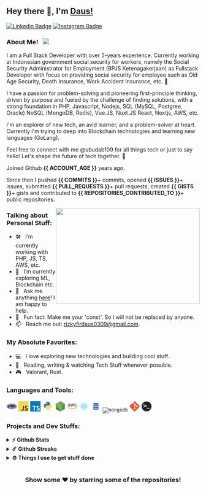 ## Hey there 👋, I'm [Daus!](https://github.com/ubudab109/)

[![Linkedin Badge](https://img.shields.io/badge/-LinkedIn-0e76a8?style=flat-square&logo=Linkedin&logoColor=white)](https://www.linkedin.com/in/rizkyfirdaus0309/)
[![Instagram Badge](https://img.shields.io/badge/-Instagram-e4405f?style=flat-square&logo=Instagram&logoColor=white)](https://www.instagram.com/rizkyfirdaus0309/)

### About Me! &nbsp; ![](https://visitor-badge.glitch.me/badge?page_id=iampavangandhi.iampavangandhi&style=flat-square&color=0088cc)

I am a Full Stack Developer with over 5-years experience. Currently working at Indonesian government social security for workers, namely the Social Security Administrator for Employment (BPJS Ketenagakerjaan) as Fullstack Developer with focus on providing social security for employee such as Old Age Security, Death Insurance, Work Accident Insurance, etc. 🚀

I have a passion for problem-solving and pioneering first-principle thinking, driven by purpose and fueled by the challenge of finding solutions, with a strong foundation in PHP, Javascript, Nodejs, SQL (MySQL, Postgree, Oracle) NoSQL (MongoDB, Redis), Vue.JS, Nuxt.JS React, Nextjs, AWS, etc.

I'm an explorer of new tech, an avid learner, and a problem-solver at heart. Currently i'm trying to deep into Blockchain technologies and learning new languages (GoLang).

Feel free to connect with me @ubudab109 for all things tech or just to say hello! Let's shape the future of tech together. 🌟

Joined Github **{{ ACCOUNT_AGE }}** years ago.

Since then I pushed **{{ COMMITS }}**+ commits, opened **{{ ISSUES }}**+ issues, submitted **{{ PULL_REQUESTS }}**+ pull requests, created **{{ GISTS }}**+ gists and contributed to **{{ REPOSITORIES_CONTRIBUTED_TO }}**+ public repositories.


<img align="right" height="250" width="375" alt="" src="https://raw.githubusercontent.com/iampavangandhi/iampavangandhi/master/gifs/coder.gif" />

### Talking about Personal Stuff:

- 🛠 &nbsp; I’m currently working with PHP, JS, TS, AWS, etc.
- 🚀 &nbsp; I’m currently exploring ML, Blockchain etc.
- 💬 &nbsp; Ask me anything [here](https://github.com/ubudab109/ubudab109/issues/2)! I am happy to help.
- 👾 &nbsp; Fun fact: Make me your 'const'. So I will not be replaced by anyone.
- 📫 &nbsp; Reach me out: rizkyfirdaus0309@gmail.com.

### My Absolute Favorites:

- 💻 &nbsp; I love exploring new technologies and building cool stuff.
- 📰 &nbsp; Reading, writing & watching Tech Stuff whenever possible.
- 🎮 &nbsp; Valorant, Rust.

### Languages and Tools:

<code><img height="27" src="https://raw.githubusercontent.com/github/explore/80688e429a7d4ef2fca1e82350fe8e3517d3494d/topics/php/php.png" alt="javascript"></code>
<code><img height="27" src="https://raw.githubusercontent.com/github/explore/80688e429a7d4ef2fca1e82350fe8e3517d3494d/topics/javascript/javascript.png" alt="javascript"></code>
<code><img height="27" src="https://raw.githubusercontent.com/github/explore/80688e429a7d4ef2fca1e82350fe8e3517d3494d/topics/typescript/typescript.png" alt="typescript"></code>
<code><img height="30" src="https://raw.githubusercontent.com/github/explore/80688e429a7d4ef2fca1e82350fe8e3517d3494d/topics/python/python.png" alt="python"></code>
<code><img height="27" src="https://raw.githubusercontent.com/github/explore/80688e429a7d4ef2fca1e82350fe8e3517d3494d/topics/nodejs/nodejs.png" alt="nodejs"></code>
<code><img height="27" src="https://raw.githubusercontent.com/github/explore/80688e429a7d4ef2fca1e82350fe8e3517d3494d/topics/aws/aws.png" alt="aws"></code>
<code><img height="27" src="https://raw.githubusercontent.com/github/explore/80688e429a7d4ef2fca1e82350fe8e3517d3494d/topics/react/react.png" alt="react"></code>
<code><img height="27" src="https://raw.githubusercontent.com/github/explore/80688e429a7d4ef2fca1e82350fe8e3517d3494d/topics/sql/sql.png" alt="sql"></code>
<code><img height="27" src="https://encrypted-tbn0.gstatic.com/images?q=tbn%3AANd9GcSTTzPAw-55ssm1Im594xYZ9eRQu2JylrkYLg&usqp=CAU" alt="mongodb"></code>
<code><img height="27" src="https://raw.githubusercontent.com/devicons/devicon/master/icons/git/git-original.svg" alt="git"></code>
<code><img height="27" src="https://raw.githubusercontent.com/github/explore/80688e429a7d4ef2fca1e82350fe8e3517d3494d/topics/terminal/terminal.png" alt="terminal"></code>

### Projects and Dev Stuffs:

<details>
  <summary><b>⚡ Github Stats</b></summary>

  <br />
  <img height="180em" src="https://github-readme-stats.vercel.app/api?username=iampavangandhi&show_icons=true&hide_border=true&&count_private=true&include_all_commits=true" />
  <img height="180em" src="https://github-readme-stats.vercel.app/api/top-langs/?username=iampavangandhi&exclude_repo=KNN-Image-Classification&show_icons=true&hide_border=true&layout=compact&langs_count=8"/>
</details>

<details>
  <summary><b>☄️ Github Streaks</b></summary>

  <br />
  <img height="180em" src="https://github-readme-streak-stats.herokuapp.com/?user=iampavangandhi&hide_border=true" />
</details>

<details>
  <br />
  <summary><b>⚙️ Things I use to get stuff done</b></summary>
  	<ul>
  	    <li><b>OS:</b> Windows</li>
  	    <li><b>Browser: </b> Chrome & Mozilla</li>
	    <li><b>Version Control: </b> Git, GitLab, BitBucket</li>
	    <li><b>Code Editor:</b> VSCode</li>
 	    <li><b>Other Tools:</b> Postman, Swagger, Metamask, ReactDev Tools</li>
	    <li><b>Project Management:</b> Jira, Trello, ClickUp</li>
	</ul>
</details>

#

<div align="center">

### Show some ❤️ by starring some of the repositories!

</div>
